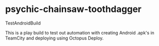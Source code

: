 # psychic-chainsaw-toothdagger
TestAndroidBuild


This is a play build to test out automation with creating Android .apk's in TeamCity and deploying using Octopus Deploy.
